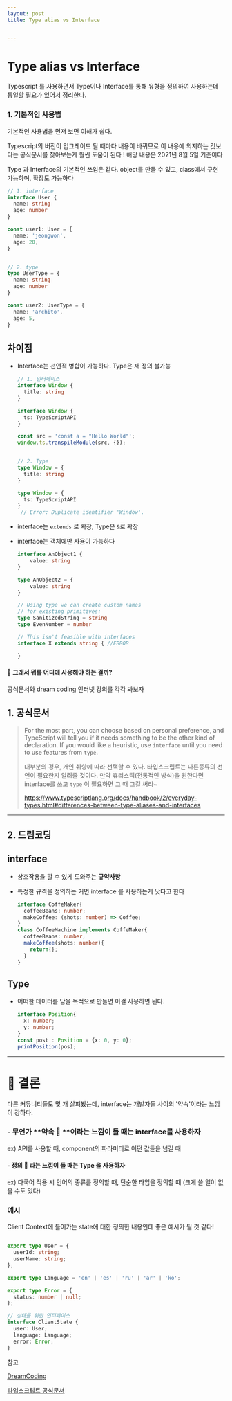 ```yaml
---
layout: post
title: Type alias vs Interface


---
```


# Type alias vs Interface 



Typescript 를 사용하면서 Type이나 Interface를 통해 유형을 정의하여 사용하는데 통일할 필요가 있어서 정리한다.



### 1. 기본적인 사용법

기본적인 사용법을 먼저 보면 이해가 쉽다. 

Typescript의 버전이 업그레이드 될 때마다 내용이 바뀌므로 이 내용에 의지하는 것보다는 공식문서를 찾아보는게 훨씬 도움이 된다 ! 해당 내용은 2021년 8월 5일 기준이다



Type 과 Interface의 기본적인 쓰임은 같다. object를 만들 수 있고, class에서 구현 가능하며, 확장도 가능하다

```typescript
// 1. interface
interface User {
  name: string
  age: number
}

const user1: User = {
  name: 'jeongwon',
  age: 20,
}


// 2. type
type UserType = {
  name: string
  age: number
}

const user2: UserType = {
  name: 'archito',
  age: 5,
}
```





## 차이점

- Interface는 선언적 병합이 가능하다.  Type은 재 정의 불가능

  ```typescript
  // 1. 인터페이스
  interface Window {
    title: string
  }
  
  interface Window {
    ts: TypeScriptAPI
  }
  
  const src = 'const a = "Hello World"';
  window.ts.transpileModule(src, {});   
  
  
  // 2. Type
  type Window = {
    title: string
  }
  
  type Window = {
    ts: TypeScriptAPI
  }
   // Error: Duplicate identifier 'Window'.
  
  ```

- interface는 `extends` 로 확장, Type은 `&`로 확장

- interface는 객체에만 사용이 가능하다

  ```typescript
  interface AnObject1 {
      value: string
  }
  
  type AnObject2 = {
      value: string
  }
  
  // Using type we can create custom names
  // for existing primitives:
  type SanitizedString = string
  type EvenNumber = number
  
  // This isn't feasible with interfaces
  interface X extends string { //ERROR
  
  }
  ```

  





#### 🤔 그래서 뭐를 어디에 사용해야 하는 걸까?

공식문서와 dream coding 인터넷 강의를 각각 봐보자







## 1. 공식문서 



>For the most part, you can choose based on personal preference, and TypeScript will tell you if it needs something to be the other kind of declaration. If you would like a heuristic, use `interface` until you need to use features from `type`.
>
>대부분의 경우, 개인 취향에 따라 선택할 수 있다. 타입스크립트는 다른종류의 선언이 필요한지 알려줄 것이다. 만약 휴리스틱(전통적인 방식)을 원한다면 interface를 쓰고 ```type``` 이 필요하면 그 때 그걸 써라~
>
>https://www.typescriptlang.org/docs/handbook/2/everyday-types.html#differences-between-type-aliases-and-interfaces





---



## 2. 드림코딩 



## interface

- 상호작용을 할 수 있게 도와주는 **규약사항** 

- 특정한 규격을 정의하는 거면 interface 를 사용하는게 낫다고 한다

  ```typescript
  interface CoffeMaker{
    coffeeBeans: number;
    makeCoffee: (shots: number) => Coffee;
  }
  class CoffeeMachine implements CoffeMaker{
    coffeeBeans: number;
    makeCoffee(shots: number){
      return{};
    }
  }
  ```

  



## Type

- 어떠한 데이터를 담을 목적으로 만들면 이걸 사용하면 된다.

  ```typescript
  interface Position{
  	x: number;
  	y: number;
  }
  const post : Position = {x: 0, y: 0};
  printPosition(pos);
  ```







---

# 📣 결론 



다른 커뮤니티들도 몇 개 살펴봤는데, interface는 개발자들 사이의 '약속'이라는 느낌이 강하다. 





### - 무언가 **약속 🤙 **이라는 느낌이 들 때는 interface를 사용하자

ex) API를 사용할 때, component의 파라미터로 어떤 값들을 넘길 때



#### - 정의 📝 라는 느낌이 들 때는 Type 을 사용하자

ex) 다국어 적용 시 언어의 종류를 정의할 때, 단순한 타입을 정의할 때 (크게 쓸 일이 없을 수도 있다)





### 예시 

Client Context에 들어가는 state에 대한 정의한 내용인데 좋은 예시가 될 것 같다!

```typescript

export type User = {
  userId: string;
  userName: string;
};

export type Language = 'en' | 'es' | 'ru' | 'ar' | 'ko';

export type Error = {
  status: number | null;
};

// 상태를 위한 인터페이스
interface ClientState {
  user: User; 
  language: Language;
  error: Error;
}
```















참고 

[DreamCoding](https://academy.dream-coding.com/courses/take/typescript)

[타입스크립트 공식문서](https://www.typescriptlang.org/docs/handbook/2/everyday-types.html#differences-between-type-aliases-and-interfaces)

